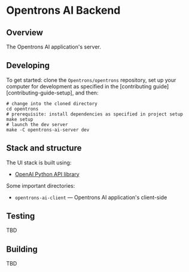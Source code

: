 # Opentrons AI Backend

## Overview

The Opentrons AI application's server.

## Developing

To get started: clone the `Opentrons/opentrons` repository, set up your computer for development as specified in the [contributing guide][contributing-guide-setup], and then:

```shell
# change into the cloned directory
cd opentrons
# prerequisite: install dependencies as specified in project setup
make setup
# launch the dev server
make -C opentrons-ai-server dev
```

## Stack and structure

The UI stack is built using:

- [OpenAI Python API library][]

Some important directories:

- `opentrons-ai-client` — Opentrons AI application's client-side

## Testing

TBD

## Building

TBD

[pytest]: https://docs.pytest.org/en/
[openai python api library]: https://pypi.org/project/openai/
